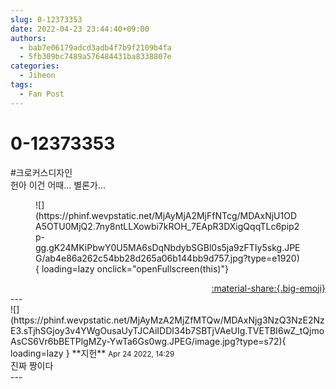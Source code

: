 ```yaml
---
slug: 0-12373353
date: 2022-04-23 23:44:40+09:00
authors:
  - bab7e06179adcd3adb4f7b9f2109b4fa
  - 5fb309bc7489a576484431ba8338807e
categories:
  - Jiheon
tags:
  - Fan Post
---
```


# 0-12373353

<div class="post-container" markdown="1">
<div class="content-container md-sidebar__scrollwrap" markdown="1">

\#크로커스디자인<br>헌아 이건 어때... 별론가...
<figure markdown="1">
![](https://phinf.wevpstatic.net/MjAyMjA2MjFfNTcg/MDAxNjU1ODA5OTU0MjQ2.7ny8ntLLXowbi7kROH_7EApR3DXigQqqTLc6pip2p-gg.gK24MKiPbwY0U5MA6sDqNbdybSGBl0s5ja9zFTIy5skg.JPEG/ab4e86a262c54bb28d265a06b144bb9d757.jpg?type=e1920){ loading=lazy onclick="openFullscreen(this)"}
</figure>


</div>
</div>

<div style="text-align: right;" markdown="1">
<a href="https://weverse.io/fromis9/fanpost/0-12373353" style="text-align: right;">:material-share:{.big-emoji}</a>
</div>
---

<div class="comments-container md-sidebar__scrollwrap" markdown="1">
<div class="comment" markdown="1">
<div class='id-container' markdown="1">
![](https://phinf.wevpstatic.net/MjAyMzA2MjZfMTQw/MDAxNjg3NzQ3NzE2NzE3.sTjhSGjoy3v4YWgOusaUyTJCAiIDDI34b7SBTjVAeUIg.TVETBI6wZ_tQjmoAsCS6Vr6bBETPlgMZy-YwTa6Gs0wg.JPEG/image.jpg?type=s72){ loading=lazy }
**<span class="artist">지헌</span>** <small>Apr 24 2022, 14:29</small><br>
</div>
<div class='comment-body' markdown="1">
진짜 짱이다
</div>
</div>
</div>
---

